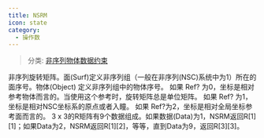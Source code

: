```yaml
---
title: NSRM
icon: state
category:
  - 操作数
---
```


> 分类: [非序列物体数据约束](/hb/operands/130/878/  "Zemax 操作数 非序列物体数据约束")

非序列旋转矩阵。面(Surf)定义非序列组（一般在非序列(NSC)系统中为1）所在的面序号。物体(Object) 定义非序列组中的物体序号。 
如果 Ref? 为0，坐标是相对参考物体而言的。当使用这个参考时，旋转矩阵总是单位矩阵。 
如果 Ref? 为1，坐标是相对NSC坐标系的原点或者入瞳。 
如果 Ref?为2，坐标是相对全局坐标参考面而言的。 
3 x 3的R矩阵有9个数据组成。如果数据(Data)为1，NSRM返回R[1][1]；如果Data为2，NSRM返回R[1][2]，等等，直到Data为9，返回R[3][3]。